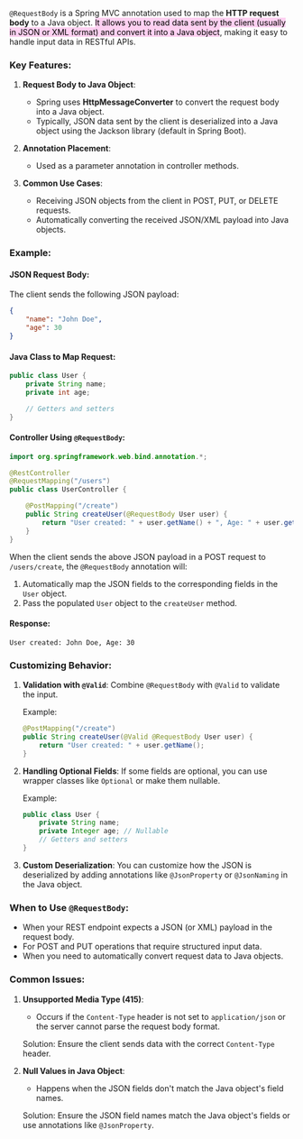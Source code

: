 `@RequestBody` is a Spring MVC annotation used to map the **HTTP request body** to a Java object. <mark style="background: #FFB8EBA6;">It allows you to read data sent by the client (usually in JSON or XML format) and convert it into a Java object</mark>, making it easy to handle input data in RESTful APIs.

### Key Features:

1. **Request Body to Java Object**:
    
    - Spring uses **HttpMessageConverter** to convert the request body into a Java object.
    - Typically, JSON data sent by the client is deserialized into a Java object using the Jackson library (default in Spring Boot).
2. **Annotation Placement**:
    
    - Used as a parameter annotation in controller methods.
3. **Common Use Cases**:
    
    - Receiving JSON objects from the client in POST, PUT, or DELETE requests.
    - Automatically converting the received JSON/XML payload into Java objects.

### Example:

#### JSON Request Body:

The client sends the following JSON payload:

```json
{
    "name": "John Doe",
    "age": 30
}
```

#### Java Class to Map Request:

```java
public class User {
    private String name;
    private int age;

    // Getters and setters
}
```

#### Controller Using `@RequestBody`:

```java
import org.springframework.web.bind.annotation.*;

@RestController
@RequestMapping("/users")
public class UserController {

    @PostMapping("/create")
    public String createUser(@RequestBody User user) {
        return "User created: " + user.getName() + ", Age: " + user.getAge();
    }
}
```

When the client sends the above JSON payload in a POST request to `/users/create`, the `@RequestBody` annotation will:

1. Automatically map the JSON fields to the corresponding fields in the `User` object.
2. Pass the populated `User` object to the `createUser` method.

#### Response:

```
User created: John Doe, Age: 30
```

### Customizing Behavior:

1. **Validation with `@Valid`**: Combine `@RequestBody` with `@Valid` to validate the input.
    
    Example:
    
    ```java
    @PostMapping("/create")
    public String createUser(@Valid @RequestBody User user) {
        return "User created: " + user.getName();
    }
    ```
    
2. **Handling Optional Fields**: If some fields are optional, you can use wrapper classes like `Optional` or make them nullable.
    
    Example:
    
    ```java
    public class User {
        private String name;
        private Integer age; // Nullable
        // Getters and setters
    }
    ```
    
3. **Custom Deserialization**: You can customize how the JSON is deserialized by adding annotations like `@JsonProperty` or `@JsonNaming` in the Java object.

### When to Use `@RequestBody`:

- When your REST endpoint expects a JSON (or XML) payload in the request body.
- For POST and PUT operations that require structured input data.
- When you need to automatically convert request data to Java objects.

### Common Issues:

1. **Unsupported Media Type (415)**:
    
    - Occurs if the `Content-Type` header is not set to `application/json` or the server cannot parse the request body format.
    
    Solution: Ensure the client sends data with the correct `Content-Type` header.
    
2. **Null Values in Java Object**:
    
    - Happens when the JSON fields don't match the Java object's field names.
    
    Solution: Ensure the JSON field names match the Java object's fields or use annotations like `@JsonProperty`.
